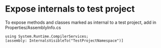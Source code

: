 # Expose internals to test project

To expose methods and classes marked as internal to a test project, add in Properties/AssemblyInfo.cs

```
using System.Runtime.CompilerServices;
[assembly: InternalsVisibleTo("TestProjectNamespace")]
```
